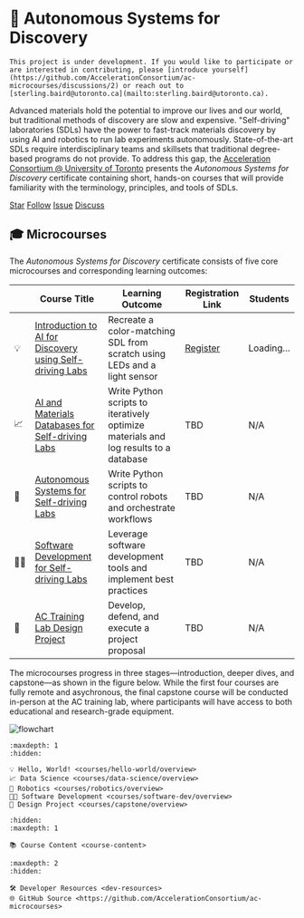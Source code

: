 <!-- ![](logos/ac-uot-logo.svg) -->

# 📜 Autonomous Systems for Discovery

<!--- Removed "Certificate" from title --->

```{warning}
This project is under development. If you would like to participate or are interested in contributing, please [introduce yourself](https://github.com/AccelerationConsortium/ac-microcourses/discussions/2) or reach out to [sterling.baird@utoronto.ca](mailto:sterling.baird@utoronto.ca).
```

Advanced materials hold the potential to improve our lives and our world, but traditional methods of discovery are slow and expensive. "Self-driving" laboratories (SDLs) have the power to fast-track materials discovery by using AI and robotics to run lab experiments autonomously. State-of-the-art SDLs require interdisciplinary teams and skillsets that traditional degree-based programs do not provide. To address this gap, the [Acceleration Consortium @ University of Toronto](https://acceleration.utoronto.ca/) presents the *Autonomous Systems for Discovery* certificate containing short, hands-on courses that will provide familiarity with the terminology, principles, and tools of SDLs.

<a class="github-button" href="https://github.com/AccelerationConsortium/ac-microcourses"
data-icon="octicon-star" data-size="large" data-show-count="true" aria-label="Star
AccelerationConsortium/ac-microcourses on GitHub">Star</a>
<a class="github-button"
href="https://github.com/AccelerationConsortium" data-size="large" data-show-count="true"
aria-label="Follow @AccelerationConsortium on GitHub">Follow</a>
<a class="github-button" href="https://github.com/AccelerationConsortium/ac-microcourses/issues"
data-icon="octicon-issue-opened" data-size="large" data-show-count="true"
aria-label="Issue AccelerationConsortium/ac-microcourses on GitHub">Issue</a>
<a class="github-button" href="https://github.com/AccelerationConsortium/ac-microcourses/discussions" data-icon="octicon-comment-discussion" data-size="large" aria-label="Discuss AccelerationConsortium/ac-microcourses on GitHub">Discuss</a>

<!-- ```{note}
While the certificate option requires formal registration and tuition dues, the course content is made freely available.
``` -->

<!-- Alan's YouTube video, either here or as part of the Hello, World! course -->
<!-- description of the microcredentials, and the difference between the microcourse content and the microcredentials certificate -->

## 🎓 Microcourses

The *Autonomous Systems for Discovery* certificate consists of five core microcourses and corresponding learning outcomes:

|  | Course Title | Learning Outcome | Registration Link | Students |
|--------|--------------|-------------|------------------| -------- |
| 💡    | [Introduction to AI for Discovery using Self-driving Labs](courses/hello-world/overview.md) | Recreate a color-matching SDL from scratch using LEDs and a light sensor | [Register](https://learn.utoronto.ca/programs-courses/courses/4010-introduction-ai-discovery-using-self-driving-labs) | <span id="helloWorldStudentCount" class="student-count">Loading...</span> |
| 📈    | [AI and Materials Databases for Self-driving Labs](courses/data-science/overview.md) | Write Python scripts to iteratively optimize materials and log results to a database | TBD | N/A |
| 🦾    | [Autonomous Systems for Self-driving Labs](courses/robotics/overview.md) | Write Python scripts to control robots and orchestrate workflows | TBD | N/A |
| 🧑‍💻    | [Software Development for Self-driving Labs](courses/software-dev/overview.md) | Leverage software development tools and implement best practices | TBD | N/A |
| 🏢    | [AC Training Lab Design Project](courses/capstone/overview.md) | Develop, defend, and execute a project proposal | TBD | N/A |

The microcourses progress in three stages—introduction, deeper dives, and capstone—as shown in the figure below. While the first four courses are fully remote and asychronous, the final capstone course will be conducted in-person at the AC training lab, where participants will have access to both educational and research-grade equipment.

![flowchart](course-flowchart-black-border.png)



<!-- ```{toctree}
:hidden:
:maxdepth: 2

🗺️ Certificate Overview <certificate-framework>
``` -->

```{toctree}
:maxdepth: 1
:hidden:

💡 Hello, World! <courses/hello-world/overview>
📈 Data Science <courses/data-science/overview>
🦾 Robotics <courses/robotics/overview>
🧑‍💻 Software Development <courses/software-dev/overview>
🏢 Design Project <courses/capstone/overview>
```

```{toctree}
:hidden:
:maxdepth: 1

📚 Course Content <course-content>
```

```{toctree}
:maxdepth: 2
:hidden:

🛠️ Developer Resources <dev-resources>
🌐 GitHub Source <https://github.com/AccelerationConsortium/ac-microcourses>
```

[Sphinx]: http://www.sphinx-doc.org/
[Markdown]: https://daringfireball.net/projects/markdown/
[reStructuredText]: http://www.sphinx-doc.org/en/master/usage/restructuredtext/basics.html
[MyST]: https://myst-parser.readthedocs.io/en/latest/


<script async defer src="https://buttons.github.io/buttons.js"></script>

<script src="_static/fetch_student_count.js"></script>
